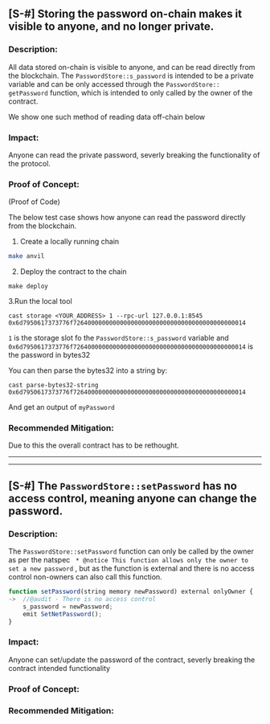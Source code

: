 ## [S-#] Storing the password on-chain makes it visible to anyone, and no longer private.

### Description:
All data stored on-chain is visible to anyone, and can be read directly from the blockchain. The `PasswordStore::s_password` is intended to be a private variable and can be only accessed through the `PasswordStore:: getPassword` function, which is intended to only called by the owner of the contract.

We show one such method of reading data off-chain below

### Impact:

Anyone can read the private password, severly breaking the functionality of the protocol.

### Proof of Concept:

(Proof of Code)

The below test case shows how anyone can read the password directly from the blockchain.

1. Create a locally running chain

```bash
make anvil
```

2. Deploy the contract to the chain

```
make deploy
```

3.Run the local tool

```
cast storage <YOUR_ADDRESS> 1 --rpc-url 127.0.0.1:8545
0x6d7950617373776f726400000000000000000000000000000000000000000014
```

`1` is the storage slot fo the `PasswordStore::s_password` variable and `0x6d7950617373776f726400000000000000000000000000000000000000000014` is the password in bytes32

You can then parse the bytes32 into a string by:

```
cast parse-bytes32-string 0x6d7950617373776f726400000000000000000000000000000000000000000014
```

And get an output of
`myPassword`

### Recommended Mitigation:
Due to this the overall contract has to be rethought.

---
---

## [S-#] The `PasswordStore::setPassword` has no access control, meaning anyone can change the password.

### Description:
The `PasswordStore::setPassword` function can only be called by the owner as per the natspec
` * @notice This function allows only the owner to set a new password`
, but as the function is external and there is no access control non-owners can also call this function.

```javascript
function setPassword(string memory newPassword) external onlyOwner {
->  //@audit - There is no access control
    s_password = newPassword;
    emit SetNetPassword();
}
```
 
### Impact:
Anyone can set/update the password of the contract, severly breaking the contract intended functionality

### Proof of Concept:

### Recommended Mitigation:



